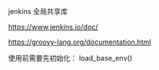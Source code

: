 jenkins 全局共享库

https://www.jenkins.io/doc/

https://groovy-lang.org/documentation.html

使用前需要先初始化：
load_base_env()